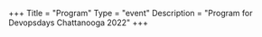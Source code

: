 +++
Title = "Program"
Type = "event"
Description = "Program for Devopsdays Chattanooga 2022"
+++

<div class="row">
    <div class="col-md-12">
        <script type="text/javascript" src="https://sessionize.com/api/v2/ojxyh9l3/view/GridSmart"></script>
    </div>
</div>
